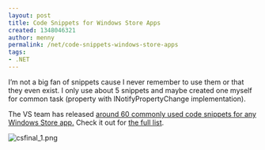 ```yaml
---
layout: post
title: Code Snippets for Windows Store Apps
created: 1348046321
author: menny
permalink: /net/code-snippets-windows-store-apps
tags:
- .NET
---
```

<p>I’m not a big fan of snippets cause I never remember to use them or that they even exist. I only use about 5 snippets and maybe created one myself for common task (property with INotifyPropertyChange implementation).
<p>The VS team has released <a href="http://windows8snippets.codeplex.com/">around 60 commonly used code snippets for any Windows Store app.</a> Check it out for <a href="http://windows8snippets.codeplex.com/wikipage?title=List%20of%20Snippets&referringTitle=Home">the full list</a>.
<p><img style="background-image: none; border-bottom: 0px; border-left: 0px; padding-left: 0px; padding-right: 0px; border-top: 0px; border-right: 0px; padding-top: 0px" title="csfinal_1.png" border="0" alt="csfinal_1.png" src="http://i3.codeplex.com/Download?ProjectName=windows8snippets&DownloadId=484107"></p>

